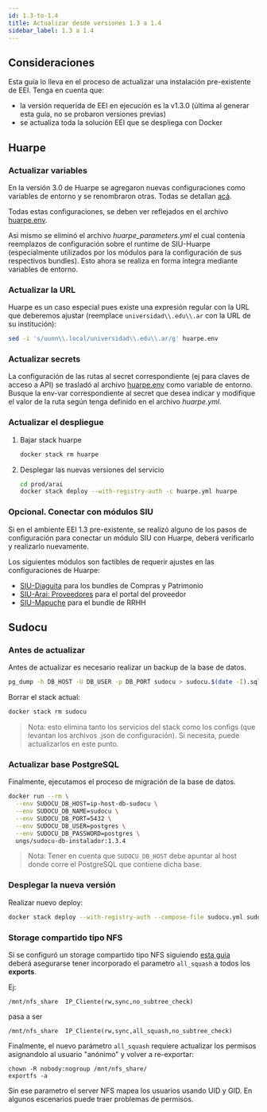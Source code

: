 ```yaml
---
id: 1.3-to-1.4
title: Actualizar desde versiones 1.3 a 1.4
sidebar_label: 1.3 a 1.4
---
```


## Consideraciones

Esta guía lo lleva en el proceso de actualizar una instalación pre-existente de EEI. Tenga en cuenta que:

* la versión requerida de EEI en ejecución es la v1.3.0 (última al generar esta guía, no se probaron versiones previas)
* se actualiza toda la solución EEI que se despliega con Docker


## Huarpe

### Actualizar variables

En la versión 3.0 de Huarpe se agregaron nuevas configuraciones como variables de entorno y se renombraron otras. Todas se detallan [acá](https://documentacion.siu.edu.ar/huarpe/docs/deploy/env/). 

Todas estas configuraciones, se deben ver reflejados en el archivo [huarpe.env](https://hub.siu.edu.ar/siu/expedientes/-/blob/master/prod/arai/huarpe.env).

Asi mismo se eliminó el archivo _huarpe_parameters.yml_ el cual contenía reemplazos de configuración sobre el runtime de SIU-Huarpe (especialmente
utilizados por los módulos para la configuración de sus respectivos bundles). Esto ahora se realiza en forma íntegra mediante variables de entorno.

### Actualizar la URL

Huarpe es un caso especial pues existe una expresión regular con la URL que deberemos ajustar (reemplace `universidad\\.edu\\.ar` con la URL de su institución):

```bash
sed -i 's/uunn\\.local/universidad\\.edu\\.ar/g' huarpe.env
```

### Actualizar secrets

La configuración de las rutas al secret correspondiente (ej para claves de acceso a API) se trasladó al archivo [huarpe.env](https://hub.siu.edu.ar/siu/expedientes/-/blob/master/prod/arai/huarpe.env)
como variable de entorno. Busque la env-var correspondiente al secret que desea indicar y modifique el valor de la ruta según tenga definido en el archivo _huarpe.yml_.


### Actualizar el despliegue

1. Bajar stack huarpe
   
    ```bash
    docker stack rm huarpe
    ```

1. Desplegar las nuevas versiones del servicio

    ```bash
    cd prod/arai
    docker stack deploy --with-registry-auth -c huarpe.yml huarpe
    ```

### Opcional. Conectar con módulos SIU

Si en el ambiente EEI 1.3 pre-existente, se realizó alguno de los pasos de configuración para conectar un módulo SIU con Huarpe, deberá verificarlo y realizarlo nuevamente. 

Los siguientes módulos son factibles de requerir ajustes en las configuraciones de Huarpe:
* [SIU-Diaguita](https://expedientes.siu.edu.ar/docs/diaguita/#habilitar-bundle-de-solicitudes-de-bienes-y-servicios) para los bundles de Compras y Patrimonio
* [SIU-Arai: Proveedores](https://expedientes.siu.edu.ar/docs/proveedores/#configuraci%C3%B3n-con-siu-huarpe) para el portal del proveedor
* [SIU-Mapuche](https://expedientes.siu.edu.ar/docs/mapuche/#habilitar-bundle-de-recursos-humanos) para el bundle de RRHH


## Sudocu

### Antes de actualizar

Antes de actualizar es necesario realizar un backup de la base de datos.

```bash
pg_dump -h DB_HOST -U DB_USER -p DB_PORT sudocu > sudocu.$(date -I).sql
```

Borrar el stack actual:

```bash
docker stack rm sudocu
```

> Nota: esto elimina tanto los servicios del stack como los configs (que levantan los archivos .json de configuración). Si necesita, puede actualizarlos en este punto.

### Actualizar base PostgreSQL

Finalmente, ejecutamos el proceso de migración de la base de datos.

```bash
docker run --rm \
  --env SUDOCU_DB_HOST=ip-host-db-sudocu \
  --env SUDOCU_DB_NAME=sudocu \
  --env SUDOCU_DB_PORT=5432 \
  --env SUDOCU_DB_USER=postgres \
  --env SUDOCU_DB_PASSWORD=postgres \
  ungs/sudocu-db-instalador:1.3.4
```

> Nota: Tener en cuenta que `SUDOCU_DB_HOST` debe apuntar al host donde corre el PostgreSQL que contiene dicha base.

### Desplegar la nueva versión

Realizar nuevo deploy:

```bash
docker stack deploy --with-registry-auth --compose-file sudocu.yml sudocu
```


### Storage compartido tipo NFS  

Si se configuró un storage compartido tipo NFS siguiendo [esta guia](https://expedientes.siu.edu.ar/docs/guia-nfs-swarm/)  
deberá asegurarse tener incorporado el parametro `all_squash` a todos los **exports**.  

Ej:  
```
/mnt/nfs_share  IP_Cliente(rw,sync,no_subtree_check)
```
pasa a ser  
```
/mnt/nfs_share  IP_Cliente(rw,sync,all_squash,no_subtree_check)
```

Finalmente, el nuevo parámetro `all_squash` requiere actualizar los permisos asignandolo al usuario "anónimo" y volver a re-exportar:
```
chown -R nobody:nogroup /mnt/nfs_share/
exportfs -a
```
Sin ese parametro el server NFS mapea los usuarios usando UID y GID. En algunos escenarios puede traer problemas de permisos.

